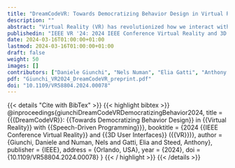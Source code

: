 ```yaml
---
title: "DreamCodeVR: Towards Democratizing Behavior Design in Virtual Reality with Speech-Driven Programming"
description: ""
abstract: "Virtual Reality (VR) has revolutionized how we interact with digital worlds. However, programming for VR remains a complex and challenging task, requiring specialized skills and knowledge. Powered by large language models (LLMs), DreamCodeVR is designed to assist users, irrespective of their coding skills, in crafting basic object behavior in VR environments by translating spoken language into code within an active application. This approach seeks to simplify the process of defining behaviors and visual changes through speech. Our preliminary user study indicated that the system's speech interface supports elementary programming tasks, highlighting its potential to improve accessibility for users with varying technical skills. However, it also uncovered a wide range of challenges and opportunities. In an extensive discussion, we detail the system's strengths, weaknesses, and areas for future research."
publishedin: "IEEE VR '24: 2024 IEEE Conference Virtual Reality and 3D User Interfaces (VR)"
date: 2024-03-16T01:00:00+01:00
lastmod: 2024-03-16T01:00:00+01:00
draft: false
weight: 50
images: []
contributors: ["Daniele Giunchi", "Nels Numan", "Elia Gatti", "Anthony Steed"]
pdf: "Giunchi_VR2024_DreamCodeVR_preprint.pdf"
doi: "10.1109/VR58804.2024.00078"
---
```


{{< details "Cite with BibTex" >}}
{{< highlight bibtex >}}
@inproceedings{giunchiDreamCodeVRDemocratizingBehavior2024,
  title = {{{DreamCodeVR}}: {{Towards Democratizing Behavior Design}} in {{Virtual Reality}} with {{Speech-Driven Programming}}},
  booktitle = {2024 {{IEEE Conference Virtual Reality}} and {{3D User Interfaces}} ({{VR}})},
  author = {Giunchi, Daniele and Numan, Nels and Gatti, Elia and Steed, Anthony},
  publisher = {IEEE},
  address = {Orlando, USA},
  year = {2024},
  doi = {10.1109/VR58804.2024.00078}
}
{{< / highlight >}}
{{< /details >}}